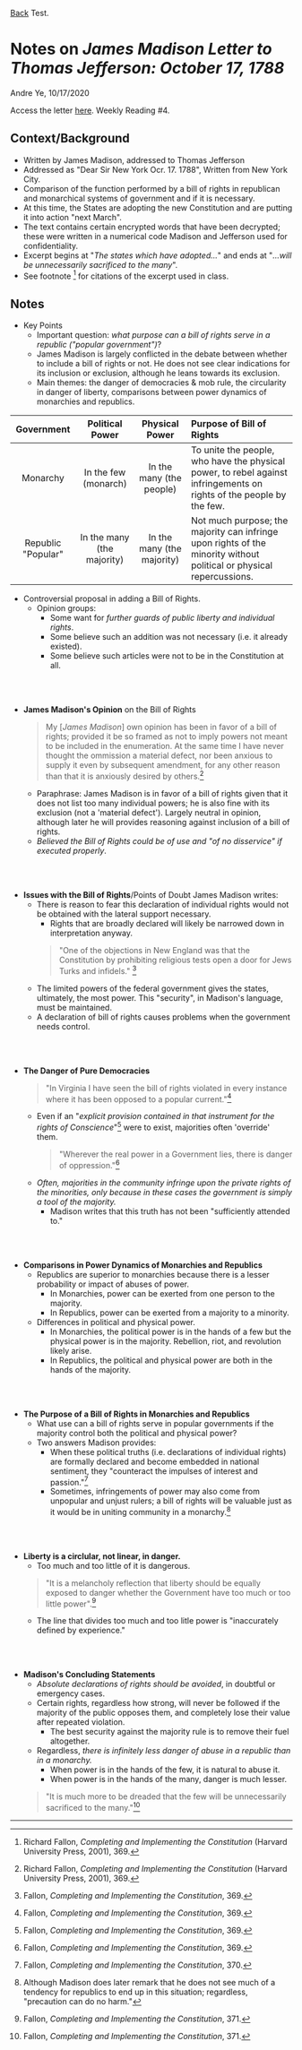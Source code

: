 [Back](https://andre-ye.github.io/history/history_navigation) Test.

# Notes on *James Madison Letter to Thomas Jefferson: October 17, 1788*
Andre Ye, 10/17/2020

Access the letter [here](https://www.revolutionary-war-and-beyond.com/james-madison-letter-to-thomas-jefferson-october-17-1788.html#:~:text=James%20Madison%20letterto%20Thomas%20Jefferson%20-October%2017%2C%201788.,inside%20of%20brackets%20%5B%5D%20were%20written%20in%20cipher).
Weekly Reading #4.

## Context/Background
- Written by James Madison, addressed to Thomas Jefferson
- Addressed as "Dear Sir New York Ocr. 17. 1788", Written from New York City.
- Comparison of the function performed by a bill of rights in republican and monarchical systems of government and if it is necessary.
- At this time, the States are adopting the new Constitution and are putting it into action "next March".
- The text contains certain encrypted words that have been decrypted; these were written in a numerical code Madison and Jefferson used for confidentiality.
- Excerpt begins at "*The states which have adopted...*" and ends at "*...will be unnecessarily sacrificed to the many*".
- See footnote [^1] for citations of the excerpt used in class.


## Notes


- Key Points
  - Important question: _what purpose can a bill of rights serve in a republic ("popular government")_?
  - James Madison is largely conflicted in the debate between whether to include a bill of rights or not. He does not see clear indications for its inclusion or exclusion, although he leans towards its exclusion.
  - Main themes: the danger of democracies & mob rule, the circularity in danger of liberty, comparisons between power dynamics of monarchies and republics.


| Government | Political Power | Physical Power | Purpose of Bill of Rights |
| :---: | :---: | :---: | :--- |
| Monarchy | In the few (monarch) | In the many (the people) | To unite the people, who have the physical power, to rebel against infringements on rights of the people by the few. |
| Republic "Popular" | In the many (the majority) | In the many (the majority) | Not much purpose; the majority can infringe upon rights of the minority without political or physical repercussions. |



- Controversial proposal in adding a Bill of Rights.
  - Opinion groups:
    - Some want for *further guards of public liberty and individual rights*.
    - Some believe such an addition was not necessary (i.e. it already existed).
    - Some believe such articles were not to be in the Constitution at all.

<br><br>

- **James Madison's Opinion** on the Bill of Rights
  > My [*James Madison*] own opinion has been in favor of a bill of rights; provided it be so framed as not to imply powers not meant to be included in the enumeration. At the same time I have never thought the ommission a material defect, nor been anxious to supply it even by subsequent amendment, for any other reason than that it is anxiously desired by others.[^1]
  - Paraphrase: James Madison is in favor of a bill of rights given that it does not list too many individual powers; he is also fine with its exclusion (not a 'material defect'). Largely neutral in opinion, although later he will provides reasoning against inclusion of a bill of rights.
  - *Believed the Bill of Rights could be of use and "of no disservice" if executed properly*.

<br><br>

- **Issues with the Bill of Rights**/Points of Doubt James Madison writes:
  - There is reason to fear this declaration of individual rights would not be obtained with the lateral support necessary.
    - Rights that are broadly declared will likely be narrowed down in interpretation anyway.
    > "One of the objections in New England was that the Constitution by prohibiting religious tests open a door for Jews Turks and infidels." [^2]
  - The limited powers of the federal government gives the states, ultimately, the most power. This "security", in Madison's language, must be maintained.
  - A declaration of bill of rights causes problems when the government needs control.

<br><br>

- **The Danger of Pure Democracies**
  > "In Virginia I have seen the bill of rights violated in every instance where it has been opposed to a popular current."[^3]
  - Even if an "*explicit provision contained in that instrument for the rights of Conscience*"[^4] were to exist, majorities often 'override' them.
    > "Wherever the real power in a Government lies, there is danger of oppression."[^5]
  - *Often, majorities in the community infringe upon the private rights of the minorities, only because in these cases the government is simply a tool of the majority.*
    - Madison writes that this truth has not been "sufficiently attended to."

<br><br>

- **Comparisons in Power Dynamics of Monarchies and Republics**
  - Republics are superior to monarchies because there is a lesser probability or impact of abuses of power.
    - In Monarchies, power can be exerted from one person to the majority.
    - In Republics, power can be exerted from a majority to a minority.
  - Differences in political and physical power.
    - In Monarchies, the political power is in the hands of a few but the physical power is in the majority. Rebellion, riot, and revolution likely arise.
    - In Republics, the political and physical power are both in the hands of the majority.

<br><br>

- **The Purpose of a Bill of Rights in Monarchies and Republics**
  - What use can a bill of rights serve in popular governments if the majority control both the political and physical power?
  - Two answers Madison provides:
    - When these political truths (i.e. declarations of individual rights) are formally declared and become embedded in national sentiment, they "counteract the impulses of interest and passion."[^6]
    - Sometimes, infringements of power may also come from unpopular and unjust rulers; a bill of rights will be valuable just as it would be in uniting community in a monarchy.[^7]

<br><br>

- **Liberty is a circlular, not linear, in danger.**
  - Too much and too little of it is dangerous.
  > "It is a melancholy reflection that liberty should be equally exposed to danger whether the Government have too much or too little power".[^8]
  - The line that divides too much and too litle power is "inaccurately defined by experience."

<br><br>

- **Madison's Concluding Statements**
  - *Absolute declarations of rights should be avoided*, in doubtful or emergency cases.
  - Certain rights, regardless how strong, will never be followed if the majority of the public opposes them, and completely lose their value after repeated violation.
    - The best security against the majority rule is to remove their fuel altogether.
  - Regardless, *there is infinitely less danger of abuse in a republic than in a monarchy.*
    - When power is in the hands of the few, it is natural to abuse it.
    - When power is in the hands of the many, danger is much lesser.
  > "It is much more to be dreaded that the few will be unnecessarily sacrificed to the many."[^9]

---

[^1]: Richard Fallon, *Completing and Implementing the Constitution* (Harvard University Press, 2001), 369.
[^2]: Fallon, *Completing and Implementing the Constitution*, 369.
[^3]: Fallon, *Completing and Implementing the Constitution*, 369.
[^4]: Fallon, *Completing and Implementing the Constitution*, 369.
[^5]: Fallon, *Completing and Implementing the Constitution*, 369.
[^6]: Fallon, *Completing and Implementing the Constitution*, 370.
[^7]: Although Madison does later remark that he does not see much of a tendency for republics to end up in this situation; regardless, "precaution can do no harm."
[^8]: Fallon, *Completing and Implementing the Constitution*, 371.
[^9]: Fallon, *Completing and Implementing the Constitution*, 371.
